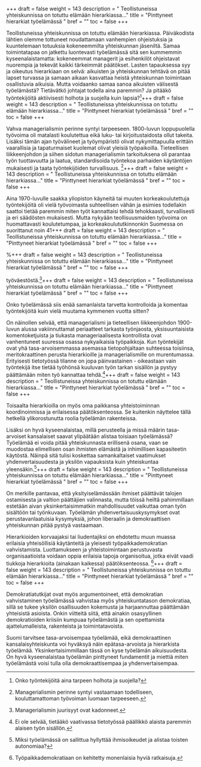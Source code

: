 +++
draft = false
weight = 143
description = " Teollistuneissa yhteiskunnissa on totuttu elämään hierarkiassa..."
title = "Pinttyneet hierarkiat työelämässä "
bref = ""
toc = false
+++



Teollistuneissa yhteiskunnissa on totuttu elämään hierarkiassa.
Päiväkodista lähtien olemme tottuneet noudattamaan vanhempien
ohjeistuksia ja kuuntelemaan totuuksia kokeneemmilta yhteiskunnan
jäseniltä. Samaa toimintatapaa on jatkettu luontevasti työelämässä sitä
sen kummemmin kyseenalaistamatta: kokeneemmat managerit ja esihenkilöt
ohjeistavat nuorempia ja tekevät kaikki tärkeimmät päätökset. Lasten
tapauksessa syy ja oikeutus hierarkiaan on selvä: aikuisten ja
yhteiskunnan tehtävä on pitää lapset turvassa ja samaan aikaan kasvattaa
heistä yhteiskunnan toimintaan osallistuvia aikuisia. Mutta voidaanko
samaa sanoa aikuisten välisestä työelämästä? Tietävätkö johtajat todella
aina paremmin? Ja pitääkö työntekijöitä aktiivisesti holhota ja suojella
kuin lapsia?[^1]+++
draft = false
weight = 143
description = " Teollistuneissa yhteiskunnissa on totuttu elämään hierarkiassa..."
title = "Pinttyneet hierarkiat työelämässä "
bref = ""
toc = false
+++



Vahva managerialismin perinne syntyi tarpeeseen. 1800-luvun
loppupuolella työvoima oli matalasti koulutettua eikä luku- tai
kirjoitustaidosta ollut takeita. Lisäksi tämän ajan työvälineet ja
työympäristö olivat nykymittapuulla erittäin vaarallisia ja
tapaturmaiset kuolemat olivat yleisiä työpaikoilla. Tieteellisen
liikkeenjohdon ja siihen sidotun managerialismin tarkoituksena oli
parantaa työn tuottavuutta ja laatua, standardisoida työntekoa parhaiden
käytäntöjen mukaisesti ja taata työntekijöiden turvallisuus. [^2]+++
draft = false
weight = 143
description = " Teollistuneissa yhteiskunnissa on totuttu elämään hierarkiassa..."
title = "Pinttyneet hierarkiat työelämässä "
bref = ""
toc = false
+++


 Aina
1970-luvulle saakka yliopiston käyneitä tai muuten korkeakoulutettuja
työntekijöitä oli vielä työvoimasta suhteellisen vähän ja esimies
todellakin saattoi tietää paremmin miten työt kannattaisi tehdä
tehokkaasti, turvallisesti ja eri säädösten mukaisesti. Mutta nykyään
teollisuusmaiden työvoima on huomattavasti koulutetumpaa, ja
korkeakoulututkinnonkin Suomessa on suorittanut noin 41+++
draft = false
weight = 143
description = " Teollistuneissa yhteiskunnissa on totuttu elämään hierarkiassa..."
title = "Pinttyneet hierarkiat työelämässä "
bref = ""
toc = false
+++


\%+++
draft = false
weight = 143
description = " Teollistuneissa yhteiskunnissa on totuttu elämään hierarkiassa..."
title = "Pinttyneet hierarkiat työelämässä "
bref = ""
toc = false
+++


 työväestöstä.[^3]+++
draft = false
weight = 143
description = " Teollistuneissa yhteiskunnissa on totuttu elämään hierarkiassa..."
title = "Pinttyneet hierarkiat työelämässä "
bref = ""
toc = false
+++



Onko työelämässä siis enää samanlaista tarvetta kontrolloida ja komentaa
työntekijöitä kuin vielä muutama kymmenen vuotta sitten?

On näinollen selvää, että managerialismi ja tieteellisen liikkeenjohdon
1900-luvun alussa vakiinnuttamat periaatteet tarkasta työnjaosta,
yksisuuntaisista komentoketjuista ja tiukasta manageriaalisesta
kontrollista ovat vanhentuneet suuressa osassa nykyaikaisia työpaikkoja.
Kun työntekijät ovat yhä tasa-arvoisemmassa asemassa tietopohjaltaan
suhteessa toisiinsa, meritokraattinen perusta hierarkioille ja
managerialismille on murentumassa. Erityisesti tietotyössä tilanne on
jopa päinvastainen - oikeastaan vain työntekijä itse tietää työhönsä
kuuluvan työn tarkan sisällön ja pystyy päättämään miten työ kannattaa
tehdä.[^4]+++
draft = false
weight = 143
description = " Teollistuneissa yhteiskunnissa on totuttu elämään hierarkiassa..."
title = "Pinttyneet hierarkiat työelämässä "
bref = ""
toc = false
+++


 Toisaalta hierarkioilla on myös oma paikkansa yhteistoiminnan
koordinoinnissa ja erilaisessa päätöksenteossa. Se kuitenkin näyttelee
tällä hetkellä ylikorostunutta roolia työelämän rakenteissa.

Lisäksi on hyvä kyseenalaistaa, millä perusteella ja missä määrin
tasa-arvoiset kansalaiset saavat ylipäätään alistaa toisiaan
työelämässä? Työelämää ei voida pitää yhteiskunnasta erillisenä osana,
vaan se muodostaa elimellisen osan ihmisten elämästä ja inhimillisen
kapasiteetin käytöstä. Näinpä sitä tulisi koskettaa samankaltaiset
vaatimukset yhdenvertaisuudesta ja yksilön vapauksista kuin yhteiskuntaa
yleensäkin.[^5]+++
draft = false
weight = 143
description = " Teollistuneissa yhteiskunnissa on totuttu elämään hierarkiassa..."
title = "Pinttyneet hierarkiat työelämässä "
bref = ""
toc = false
+++


 On merkille pantavaa, että yksityiselämässään ihmiset
päättävät talojen ostamisesta ja valtion päättäjien valinnasta, mutta
töissä heiltä pahimmillaan estetään aivan yksinkertaisimmatkin
mahdollisuudet vaikuttaa oman työn sisältöön tai työnkuvaan. Työelämän
yhdenvertaisuuskysymykset ovat perustavanlaatuisia kysymyksiä, johon
liberaalin ja demokraattisen yhteiskunnan pitää pystyä vastaamaan.

Hierarkioiden korvaajaksi tai liudentajiksi on ehdotettu muun muassa
erilaisia yhteisöllisiä käytänteitä ja yleisesti työpaikkademokratian
vahvistamista. Luottamukseen ja yhteistoimintaan perustuvasta
organisaatioista voidaan oppia erilaisia tapoja organisoitua, jotka
eivät vaadi tiukkoja hierarkioita (ainakaan kaikessa) päätöksenteossa.
[^6]+++
draft = false
weight = 143
description = " Teollistuneissa yhteiskunnissa on totuttu elämään hierarkiassa..."
title = "Pinttyneet hierarkiat työelämässä "
bref = ""
toc = false
+++



Demokratiatutkijat ovat myös argumentoineet, että demokratian
vahvistaminen työelämässä vahvistaa myös yhteiskuntatason demokratiaa,
sillä se tukee yksilön osallisuuden kokemusta ja harjaannuttaa
päättämään yhteisistä asioista. Onkin viitteitä siitä, että ainakin
osasyyllinen demokratioiden kriisiin kumpuaa työelämästä ja sen
opettamista ajattelumalleista, rakenteista ja toimintatavoista.

Suomi tarvitsee tasa-arvoisempaa työelämää, eikä demokraattinen
kansalaisyhteiskunta voi hyväksyä näin epätasa-arvoista ja hierarkista
työelämää. Yksinkertaisimmillaan tässä on kyse työelämän aikuisuudesta.
On hyvä kyseenalaistaa työelämän pinttyneet fundamentit ja miettiä miten
työelämästä voisi tulla olla demokraattisempaa ja yhdenvertaisempaa.

[^1]: Onko työntekijöitä aina tarpeen holhota ja suojella?
[^2]: Managerialismin perinne syntyi vastaamaan todelliseen, kouluttamattoman työvoiman luomaan tarpeeseen.
[^3]: Managerialismin juurisyyt ovat kadonneet.
[^4]: Ei ole selvää, tietääkö vaativassa tietotyössä päällikkö alaista paremmin alaisen työn sisällön.
[^5]: Miksi työelämässä on sallittua hyllyttää ihmisoikeudet ja alistaa toisten autonomiaa?
[^6]: Työpaikkademokratiaan on kehitetty monenlaisia hyviä ratkaisuja.
